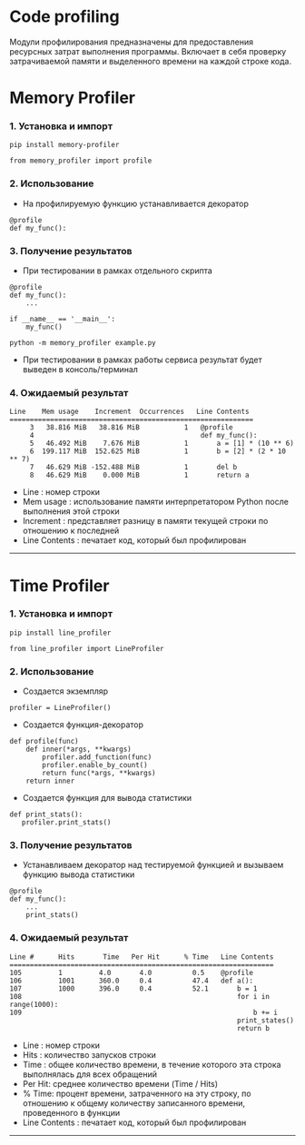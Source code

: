 # Code profiling

Модули профилирования предназначены для предоставления ресурсных затрат выполнения программы. Включает в себя проверку затрачиваемой памяти и выделенного времени на каждой строке кода.

# Memory Profiler

### 1. Установка и импорт

```
pip install memory-profiler
```

```
from memory_profiler import profile
```

### 2. Использование

- На профилируемую функцию устанавливается декоратор

```
@profile
def my_func():
```

### 3. Получение результатов

- При тестировании в рамках отдельного скрипта

```
@profile
def my_func():
    ...
    
if __name__ == '__main__':
    my_func()
```

```
python -m memory_profiler example.py
```

- При тестировании в рамках работы сервиса результат будет выведен в консоль/терминал

### 4. Ожидаемый результат

```
Line    Mem usage    Increment  Occurrences   Line Contents
============================================================
     3   38.816 MiB   38.816 MiB           1   @profile
     4                                         def my_func():
     5   46.492 MiB    7.676 MiB           1       a = [1] * (10 ** 6)
     6  199.117 MiB  152.625 MiB           1       b = [2] * (2 * 10 ** 7)
     7   46.629 MiB -152.488 MiB           1       del b
     8   46.629 MiB    0.000 MiB           1       return a
```

- Line : номер строки
- Mem usage : использование памяти интерпретатором Python после выполнения этой строки
- Increment : представляет разницу в памяти текущей строки по отношению к последней
- Line Contents : печатает код, который был профилирован

---

# Time Profiler

### 1. Установка и импорт

```
pip install line_profiler
```

```
from line_profiler import LineProfiler
```

### 2. Использование

- Создается экземпляр

```
profiler = LineProfiler()
```

- Создается функция-декоратор
```
def profile(func)
    def inner(*args, **kwargs)
        profiler.add_function(func)
        profiler.enable_by_count()
        return func(*args, **kwargs)
    return inner
 ```   

- Создается функция для вывода статистики
 ```   
def print_stats():
    profiler.print_stats()
```

### 3. Получение результатов

- Устанавливаем декоратор над тестируемой функцией и вызываем функцию вывода статистики

```
@profile
def my_func():
    ...
    print_stats()
```
### 4. Ожидаемый результат

```
Line #      Hits       Time   Per Hit      % Time   Line Contents
=================================================================
105         1         4.0       4.0          0.5    @profile
106         1001      360.0     0.4          47.4   def a():
107         1000      396.0     0.4          52.1       b = 1
108                                                     for i in range(1000):
109                                                         b += i
                                                        print_states()
                                                        return b
```

- Line : номер строки
- Hits : количество запусков строки
- Time : общее количество времени, в течение которого эта строка выполнялась для всех обращений
- Per Hit: среднее количество времени (Time / Hits)
- % Time: процент времени, затраченного на эту строку, по отношению к общему количеству записанного времени, проведенного в функции
- Line Contents : печатает код, который был профилирован

---